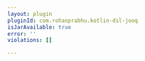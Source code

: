 ```yaml
---
layout: plugin
pluginId: com.rohanprabhu.kotlin-dsl-jooq
isJarAvailable: true
error: ''
violations: []

---
```

